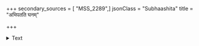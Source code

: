 +++
secondary_sources = [ "MSS_2289",]
jsonClass = "Subhaashita"
title = "अभिपतति घनम्"

+++

<details><summary>Text</summary>

अभिपतति घनं शृणोति गर्जाः सहति शिलाः सहते तडित्तरङ्गान्।  
विधुवति गरुतं रुतं विधत्ते जलपृषते कियतेऽपि चातकोऽयम्॥
</details>
